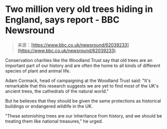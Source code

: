 <!--yml
category: 未分类
date: 2024-05-27 14:40:38
-->

# Two million very old trees hiding in England, says report - BBC Newsround

> 来源：[https://www.bbc.co.uk/newsround/62039233](https://www.bbc.co.uk/newsround/62039233)

Conservation charities like the Woodland Trust say that old trees are an important part of our history and are often the home to all kinds of different species of plant and animal life.

Adam Cormack, head of campaigning at the Woodland Trust said: "It's remarkable that this research suggests we are yet to find most of the UK's ancient trees, the cathedrals of the natural world."

But he believes that they should be given the same protections as historical buildings or endangered wildlife in the UK.

"These astonishing trees are our inheritance from history, and we should be treating them like national treasures," he urged.